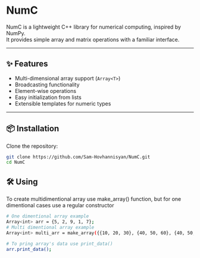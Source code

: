 # NumC

NumC is a lightweight C++ library for numerical computing, inspired by NumPy.  
It provides simple array and matrix operations with a familiar interface.

---

## ✨ Features
- Multi-dimensional array support (`Array<T>`)
- Broadcasting functionality
- Element-wise operations
- Easy initialization from lists
- Extensible templates for numeric types

---

## 📦 Installation
Clone the repository:
```bash
git clone https://github.com/Sam-Hovhannisyan/NumC.git
cd NumC
```

## 🛠️ Using 

To create multidimentional array use make_array() function, but for one dimentional cases use a regular constructor

```bash c++
# One dimentional array example
Array<int> arr = {5, 2, 9, 1, 7};
# Multi dimentional array example
Array<int> multi_arr = make_array({{10, 20, 30}, {40, 50, 60}, {40, 50, 60}});

# To pring array's data use print_data()
arr.print_data();
```
